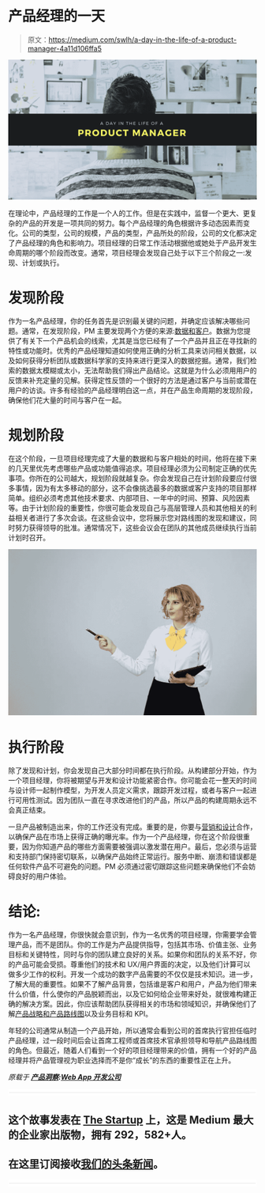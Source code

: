 # 产品经理的一天

> 原文：<https://medium.com/swlh/a-day-in-the-life-of-a-product-manager-4a11d106ffa5>

![](img/d9ab78fd4a624c633abd294f0126b5b1.png)

在理论中，产品经理的工作是一个人的工作。但是在实践中，监督一个更大、更复杂的产品的开发是一项共同的努力。每个产品经理的角色根据许多动态因素而变化。公司的类型，公司的规模，产品的类型，产品所处的阶段，公司的文化都决定了产品经理的角色和影响力。项目经理的日常工作活动根据他或她处于产品开发生命周期的哪个阶段而改变。通常，项目经理会发现自己处于以下三个阶段之一:发现、计划或执行。

# 发现阶段

作为一名产品经理，你的任务首先是识别最关键的问题，并确定应该解决哪些问题。通常，在发现阶段，PM 主要发现两个方便的来源:[数据和客户](https://www.datadab.com)。数据为您提供了有关下一个产品机会的线索，尤其是当您已经有了一个产品并且正在寻找新的特性或功能时。优秀的产品经理知道如何使用正确的分析工具来访问相关数据，以及如何获得分析团队或数据科学家的支持来进行更深入的数据挖掘。通常，我们检索的数据太模糊或太小，无法帮助我们得出产品结论。这就是为什么必须用用户的反馈来补充定量的见解。获得定性反馈的一个很好的方法是通过客户与当前或潜在用户的访谈。许多有经验的产品经理明白这一点，并在产品生命周期的发现阶段，确保他们花大量的时间与客户在一起。

# 规划阶段

在这个阶段，一旦项目经理完成了大量的数据和与客户相处的时间，他将在接下来的几天里优先考虑哪些产品或功能值得追求。项目经理必须为公司制定正确的优先事项。你所在的公司越大，规划阶段就越复杂。你会发现自己在计划阶段要应付很多事情，因为有太多移动的部分，这不会像挑选最多的数据或客户支持的项目那样简单。组织必须考虑其他技术要求、内部项目、一年中的时间、预算、风险因素等。由于计划阶段的重要性，你很可能会发现自己与高层管理人员和其他相关的利益相关者进行了多次会谈。在这些会议中，您将展示您对路线图的发现和建议，同时努力获得领导的批准。通常情况下，这些会议会在团队的其他成员继续执行当前计划时召开。

![](img/efd50d290ccbef83e655614ffb54ffac.png)

# 执行阶段

除了发现和计划，你会发现自己大部分时间都在执行阶段。从构建部分开始，作为一个项目经理，你将被期望与开发和设计功能紧密合作。你可能会花一整天的时间与设计师一起制作模型，为开发人员定义需求，跟踪开发过程，或者与客户一起进行可用性测试。因为团队一直在寻求改进他们的产品，所以产品的构建周期永远不会真正结束。

一旦产品被制造出来，你的工作还没有完成。重要的是，你要与[营销和设计](https://www.datadab.com)合作，以确保产品在市场上获得正确的曝光率。作为一个产品经理，你在这个阶段很重要，因为你知道产品的哪些方面需要被强调以激发潜在用户。最后，您必须与运营和支持部门保持密切联系，以确保产品始终正常运行。服务中断、崩溃和错误都是任何软件产品不可避免的问题。PM 必须通过密切跟踪这些问题来确保他们不会妨碍良好的用户体验。

# 结论:

作为一名产品经理，你很快就会意识到，作为一名优秀的项目经理，你需要学会管理产品，而不是团队。你的工作是为产品提供指导，包括其市场、价值主张、业务目标和关键特性，同时与你的团队建立良好的关系。如果你和团队的关系不好，你的产品可能会受损。尊重他们的技术和 UX/用户界面的决定，以及他们计算可以做多少工作的权利。开发一个成功的数字产品需要的不仅仅是技术知识。进一步，了解大局的重要性。如果不了解产品背景，包括谁是客户和用户，产品为他们带来什么价值，什么使你的产品脱颖而出，以及它如何给企业带来好处，就很难构建正确的解决方案。因此，你应该帮助团队获得相关的市场和领域知识，并确保他们了解[产品战略和产品路线图](https://www.datadab.com)以及业务目标和 KPI。

年轻的公司通常从制造一个产品开始，所以通常会看到公司的首席执行官担任临时产品经理，过一段时间后会让首席工程师或首席技术官承担领导和导航产品路线图的角色。但最近，随着人们看到一个好的项目经理带来的价值，拥有一个好的产品经理并将产品管理视为职业选择而不是你“成长”的东西的重要性正在上升。

*原载于* [***产品洞察***](https://www.cognitiveclouds.com/insights/a-day-in-the-life-of-a-product-manager/)***:***[***Web App 开发公司***](https://www.cognitiveclouds.com/custom-software-development-services/web-application-development-company)

![](img/731acf26f5d44fdc58d99a6388fe935d.png)

## 这个故事发表在 [The Startup](https://medium.com/swlh) 上，这是 Medium 最大的企业家出版物，拥有 292，582+人。

## 在这里订阅接收[我们的头条新闻](http://growthsupply.com/the-startup-newsletter/)。

![](img/731acf26f5d44fdc58d99a6388fe935d.png)